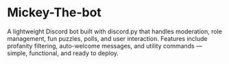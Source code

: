 # Mickey-The-bot
A lightweight Discord bot built with discord.py that handles moderation, role management, fun puzzles, polls, and user interaction. Features include profanity filtering, auto-welcome messages, and utility commands — simple, functional, and ready to deploy.
